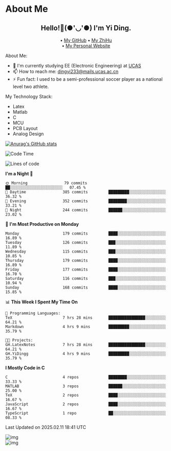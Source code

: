 # About Me

<h2 style="text-align:center;"> Hello!👋(●'◡'●) I'm Yi Ding.</h2>

<div style="text-align:center;">
  • <a href="https://github.com/YiDingg">My GitHub</a>
  • <a href="https://www.zhihu.com/people/YiDingg">My ZhiHu</a><br>
  • <a href="https://yidingg.github.io/YiDingg">My Personal Website</a><br>
</div>

About Me:
- 🔭 I'm currently studying EE (Electronic Engineering) at [UCAS](https://www.ucas.ac.cn/)
- 📫 How to reach me: dingyi233@mails.ucas.ac.cn
- ⚡ Fun fact: I used to be a semi-professional soccer player as a national level two athlete.

My Technology Stack:
- Latex
- Matlab
- C
- MCU
- PCB Layout
- Analog Design


[![Anurag's GitHub stats](https://github-readme-stats.vercel.app/api?username=YiDingg)](https://github.com/anuraghazra/github-readme-stats)

<!--START_SECTION:waka-->
![Code Time](http://img.shields.io/badge/Code%20Time-921%20hrs%202%20mins-blue)

![Lines of code](https://img.shields.io/badge/From%20Hello%20World%20I%27ve%20Written-743.4%20thousand%20lines%20of%20code-blue)

**I'm a Night 🦉** 

```text
🌞 Morning                79 commits          ██░░░░░░░░░░░░░░░░░░░░░░░   07.45 % 
🌆 Daytime                385 commits         █████████░░░░░░░░░░░░░░░░   36.32 % 
🌃 Evening                352 commits         ████████░░░░░░░░░░░░░░░░░   33.21 % 
🌙 Night                  244 commits         ██████░░░░░░░░░░░░░░░░░░░   23.02 % 
```
📅 **I'm Most Productive on Monday** 

```text
Monday                   179 commits         ████░░░░░░░░░░░░░░░░░░░░░   16.89 % 
Tuesday                  126 commits         ███░░░░░░░░░░░░░░░░░░░░░░   11.89 % 
Wednesday                115 commits         ███░░░░░░░░░░░░░░░░░░░░░░   10.85 % 
Thursday                 179 commits         ████░░░░░░░░░░░░░░░░░░░░░   16.89 % 
Friday                   177 commits         ████░░░░░░░░░░░░░░░░░░░░░   16.70 % 
Saturday                 116 commits         ███░░░░░░░░░░░░░░░░░░░░░░   10.94 % 
Sunday                   168 commits         ████░░░░░░░░░░░░░░░░░░░░░   15.85 % 
```


📊 **This Week I Spent My Time On** 

```text
💬 Programming Languages: 
TeX                      7 hrs 28 mins       ████████████████░░░░░░░░░   64.21 % 
Markdown                 4 hrs 9 mins        █████████░░░░░░░░░░░░░░░░   35.79 % 

🐱‍💻 Projects: 
GH.LatexNotes            7 hrs 28 mins       ████████████████░░░░░░░░░   64.21 % 
GH.YiDingg               4 hrs 9 mins        █████████░░░░░░░░░░░░░░░░   35.79 % 
```

**I Mostly Code in C** 

```text
C                        4 repos             ████████░░░░░░░░░░░░░░░░░   33.33 % 
MATLAB                   3 repos             ██████░░░░░░░░░░░░░░░░░░░   25.00 % 
TeX                      2 repos             ████░░░░░░░░░░░░░░░░░░░░░   16.67 % 
JavaScript               2 repos             ████░░░░░░░░░░░░░░░░░░░░░   16.67 % 
TypeScript               1 repo              ██░░░░░░░░░░░░░░░░░░░░░░░   08.33 % 
```




 Last Updated on 2025.02.11 18:41 UTC
<!--END_SECTION:waka-->

<!-- Coding activity over the last year -->
<div class='center'><img src='https://wakatime.com/share/@YiDingg/260601e0-8e46-41ab-9832-d4d0ae5fd0bd.svg' alt='img'/></div>

<!-- Languages over the last year -->
<div class='center'><img src='https://wakatime.com/share/@YiDingg/99546fa3-4cc3-4808-ab6e-13f38e27aba1.svg' alt='img'/></div>
